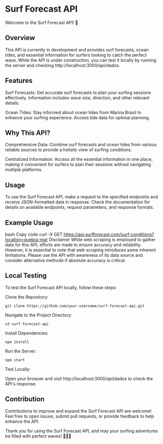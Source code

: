 # Surf Forecast API
Welcome to the Surf Forecast API! 🌊

## Overview
This API is currently in development and provides surf forecasts, ocean tides, and essential information for surfers looking to catch the perfect wave. While the API is under construction, you can test it locally by running the server and checking http://localhost:3000/api/dados.

## Features
Surf Forecasts: Get accurate surf forecasts to plan your surfing sessions effectively. Information includes wave size, direction, and other relevant details.

Ocean Tides: Stay informed about ocean tides from Marina Brasil to enhance your surfing experience. Access tide data for optimal planning.

## Why This API?
Comprehensive Data: Combine surf forecasts and ocean tides from various reliable sources to provide a holistic view of surfing conditions.

Centralized Information: Access all the essential information in one place, making it convenient for surfers to plan their sessions without navigating multiple platforms.

## Usage
To use the Surf Forecast API, make a request to the specified endpoints and receive JSON-formatted data in response. Check the documentation for details on available endpoints, request parameters, and response formats.

## Example Usage
bash
Copy code
curl -X GET https://api.surfforecast.com/surf-conditions?location=quebra-mar
Disclaimer
While web scraping is employed to gather data for this API, efforts are made to ensure accuracy and reliability. However, it is essential to note that web scraping introduces some inherent limitations. Please use the API with awareness of its data source and consider alternative methods if absolute accuracy is critical.

## Local Testing
To test the Surf Forecast API locally, follow these steps:

Clone the Repository:

```
git clone https://github.com/your-username/surf-forecast-api.git
```

Navigate to the Project Directory:
```
cd surf-forecast-api
```
Install Dependencies:
```
npm install
```
Run the Server:
```
npm start
```
Test Locally:

Open your browser and visit http://localhost:3000/api/dados to check the API's response.



## Contribution
Contributions to improve and expand the Surf Forecast API are welcome! Feel free to open issues, submit pull requests, or provide feedback to help enhance the API.

Thank you for using the Surf Forecast API, and may your surfing adventures be filled with perfect waves! 🏄‍♂️🌊

